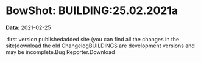 # BowShot: BUILDING:25.02.2021a

**Data:** 2021-02-25

 first version publishedadded site (you can find all the changes in the site)download the old ChangelogBUILDINGS are development versions and may be incomplete.Bug Reporter.Download
